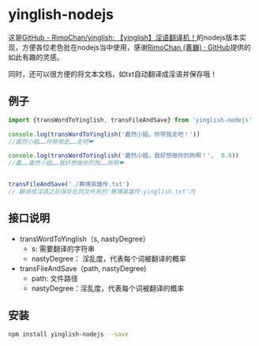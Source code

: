 # yinglish-nodejs

这是[GitHub - RimoChan/yinglish: 【yinglish】淫语翻译机！](https://github.com/RimoChan/yinglish)的nodejs版本实现，方便各位老色批在nodejs当中使用，感谢[RimoChan (黄巍) · GitHub](https://github.com/RimoChan)提供的如此有趣的灵感。

同时，还可以很方便的将文本文档，如txt自动翻译成淫语并保存哦！

## 例子

```javascript
import {transWordToYinglish, transFileAndSave} from 'yinglish-nodejs'

console.log(transWordToYinglish('嘉然小姐，你带我走吧！'))
//嘉然小姐……你带我走……走吧❤

console.log(transWordToYinglish('嘉然小姐，我好想做你的狗啊！',  0.8))
//嘉……嘉然小姐……我好想做你的狗……狗啊❤


transFileAndSave('./赛博英雄传.txt')
// 翻译成淫语之后保存在同文件夹的'赛博英雄传-yinglish.txt'内

```

## 接口说明

- transWordToYinglish（s, nastyDegree）
  - s: 需要翻译的字符串
  - nastyDegree： 淫乱度，代表每个词被翻译的概率
- transFileAndSave（path, nastyDegree)
  - path: 文件路径
  - nastyDegree：淫乱度，代表每个词被翻译的概率



## 安装

```bash
npm install yinglish-nodejs --save
```

